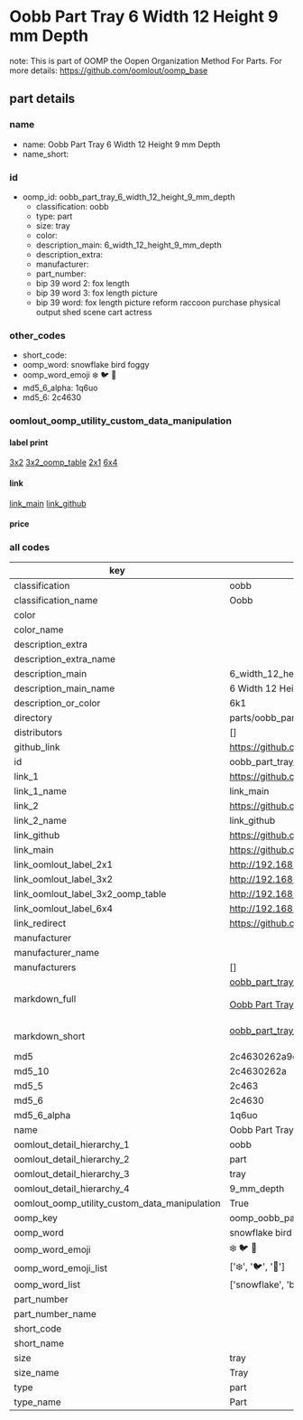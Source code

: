# Oobb Part Tray 6 Width 12 Height 9 mm Depth  

note: This is part of OOMP the Oopen Organization Method For Parts. For more details: https://github.com/oomlout/oomp_base

##  part details
  







### name
* name: Oobb Part Tray 6 Width 12 Height 9 mm Depth
* name_short: 
### id
* oomp_id: oobb_part_tray_6_width_12_height_9_mm_depth
  * classification: oobb
  * type: part
  * size: tray
  * color: 
  * description_main: 6_width_12_height_9_mm_depth
  * description_extra: 
  * manufacturer: 
  * part_number: 
  * bip 39 word 2: fox length
  * bip 39 word 3: fox length picture
  * bip 39 word: fox length picture reform raccoon purchase physical output shed scene cart actress

### other_codes
* short_code: 
* oomp_word: snowflake bird foggy
* oomp_word_emoji :snowflake: :bird: :foggy:
* md5_6_alpha: 1q6uo
* md5_6: 2c4630






### oomlout_oomp_utility_custom_data_manipulation
#### label print
[3x2](http://192.168.1.245:1112/?label=oomp%201q6uo)
[3x2_oomp_table](http://192.168.1.108:1112/?label=oomp%201q6uo)
[2x1](http://192.168.1.242:1112/?label=oomp%201q6uo)
[6x4](http://192.168.1.55:1112/?label=oomp%201q6uo)    

#### link

[link_main](https://github.com/oomlout/oomlout_oomp_version_1_messy/tree/main/parts/oobb_part_tray_6_width_12_height_9_mm_depth) [link_github](https://github.com/oomlout/oomlout_oomp_version_1_messy/tree/main/parts/oobb_part_tray_6_width_12_height_9_mm_depth)                             

#### price







### all codes 
| key | value |  
| --- | --- |  
| classification | oobb |  
| classification_name | Oobb |  
| color |  |  
| color_name |  |  
| description_extra |  |  
| description_extra_name |  |  
| description_main | 6_width_12_height_9_mm_depth |  
| description_main_name | 6 Width 12 Height 9 mm Depth |  
| description_or_color | 6k1 |  
| directory | parts/oobb_part_tray_6_width_12_height_9_mm_depth |  
| distributors | [] |  
| github_link | https://github.com/oomlout/oomlout_oomp_part_src/tree/main/parts/oobb_part_tray_6_width_12_height_9_mm_depth |  
| id | oobb_part_tray_6_width_12_height_9_mm_depth |  
| link_1 | https://github.com/oomlout/oomlout_oomp_version_1_messy/tree/main/parts/oobb_part_tray_6_width_12_height_9_mm_depth |  
| link_1_name | link_main |  
| link_2 | https://github.com/oomlout/oomlout_oomp_version_1_messy/tree/main/parts/oobb_part_tray_6_width_12_height_9_mm_depth |  
| link_2_name | link_github |  
| link_github | https://github.com/oomlout/oomlout_oomp_version_1_messy/tree/main/parts/oobb_part_tray_6_width_12_height_9_mm_depth |  
| link_main | https://github.com/oomlout/oomlout_oomp_version_1_messy/tree/main/parts/oobb_part_tray_6_width_12_height_9_mm_depth |  
| link_oomlout_label_2x1 | http://192.168.1.242:1112/?label=oomp%201q6uo |  
| link_oomlout_label_3x2 | http://192.168.1.245:1112/?label=oomp%201q6uo |  
| link_oomlout_label_3x2_oomp_table | http://192.168.1.108:1112/?label=oomp%201q6uo |  
| link_oomlout_label_6x4 | http://192.168.1.55:1112/?label=oomp%201q6uo |  
| link_redirect | https://github.com/oomlout/oomlout_oomp_version_1_messy/tree/main/parts/oobb_part_tray_6_width_12_height_9_mm_depth |  
| manufacturer |  |  
| manufacturer_name |  |  
| manufacturers | [] |  
| markdown_full | [oobb_part_tray_6_width_12_height_9_mm_depth](none)<br>[](none)<br>[Oobb Part Tray 6 Width 12 Height 9 Mm Depth](none)<br><br> |  
| markdown_short | [oobb_part_tray_6_width_12_height_9_mm_depth](none)<br><br> |  
| md5 | 2c4630262a9d747eb8d82b4548a002e2 |  
| md5_10 | 2c4630262a |  
| md5_5 | 2c463 |  
| md5_6 | 2c4630 |  
| md5_6_alpha | 1q6uo |  
| name | Oobb Part Tray 6 Width 12 Height 9 mm Depth |  
| oomlout_detail_hierarchy_1 | oobb |  
| oomlout_detail_hierarchy_2 | part |  
| oomlout_detail_hierarchy_3 | tray |  
| oomlout_detail_hierarchy_4 | 9_mm_depth |  
| oomlout_oomp_utility_custom_data_manipulation | True |  
| oomp_key | oomp_oobb_part_tray_6_width_12_height_9_mm_depth |  
| oomp_word | snowflake bird foggy |  
| oomp_word_emoji | :snowflake: :bird: :foggy: |  
| oomp_word_emoji_list | [':snowflake:', ':bird:', ':foggy:'] |  
| oomp_word_list | ['snowflake', 'bird', 'foggy'] |  
| part_number |  |  
| part_number_name |  |  
| short_code |  |  
| short_name |  |  
| size | tray |  
| size_name | Tray |  
| type | part |  
| type_name | Part |  
